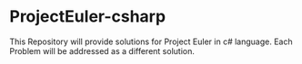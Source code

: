 # ProjectEuler-csharp
This Repository will provide solutions for Project Euler in c# language. Each Problem will be addressed as a different solution.
